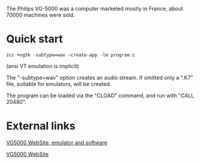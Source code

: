 

The Philips VG-5000 was a computer marketed mostly in France, about 70000 machines were sold.


# Quick start

	zcc +vg5k -subtype=wav -create-app -lm program.c

(ansi VT emulation is implicit)


The "-subtype=wav" option creates an audio stream.   If omitted only a ".K7" file, suitable for emulators, will be created.

The program can be loaded via the "CLOAD" command, and run with "CALL 20480".


# External links

[VG5000 WebSite, emulator and software](http://dcvg5k.free.fr/)

[VG5000 WebSite](http://vg5k.free.fr/)
